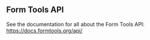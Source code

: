 ## Form Tools API

See the documentation for all about the Form Tools API:
https://docs.formtools.org/api/

